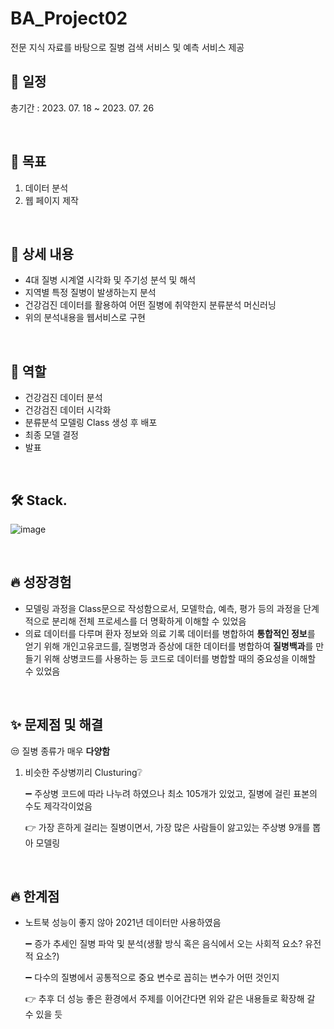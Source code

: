 # BA_Project02
전문 지식 자료를 바탕으로 질병 검색 서비스 및 예측 서비스 제공

## 📅 일정
총기간 : 2023. 07. 18 ~ 2023. 07. 26

<br>

## 📌 목표

1. 데이터 분석
2. 웹 페이지 제작

<br>

## 📖 상세 내용

- 4대 질병 시계열 시각화 및 주기성 분석 및 해석
- 지역별 특정 질병이 발생하는지 분석
- 건강검진 데이터를 활용하여 어떤 질병에 취약한지 분류분석 머신러닝
- 위의 분석내용을 웹서비스로 구현

<br>

## 🐰 역할

- 건강검진 데이터 분석
- 건강검진 데이터 시각화
- 분류분석 모델링 Class 생성 후 배포
- 최종 모델 결정
- 발표

<br>

## 🛠️ Stack.
![image](https://github.com/saeuggang10/BA_Project02/assets/78424269/fb574fd7-ec19-4628-bb86-df9dd32a72ea)

<br>

## **🔥 성장경험**

- 모델링 과정을 Class문으로 작성함으로서, 모델학습, 예측, 평가 등의 과정을 단계적으로 분리해 전체 프로세스를 더 명확하게 이해할 수 있었음
- 의료 데이터를 다루며 환자 정보와 의료 기록 데이터를 병합하여 **통합적인 정보**를 얻기 위해 개인고유코드를, 질병명과 증상에 대한 데이터를 병합하여 **질병백과**를 만들기 위해  상병코드를 사용하는 등 코드로 데이터를 병합할 때의 중요성을 이해할 수 있었음

<br>

## ✨ 문제점 및 해결

😒 질병 종류가 매우 **다양함**

1. 비슷한 주상병끼리 Clusturing❔
    
    ➖ 주상병 코드에 따라 나누려 하였으나 최소 105개가 있었고, 질병에 걸린 표본의 수도 제각각이었음
    
    👉 가장 흔하게 걸리는 질병이면서, 가장 많은 사람들이 앓고있는 주상병 9개를 뽑아 모델링
    

<br>

## 🔥 한계점

- 노트북 성능이 좋지 않아 2021년 데이터만 사용하였음
    
    ➖ 증가 추세인 질병 파악 및 분석(생활 방식 혹은 음식에서 오는 사회적 요소? 유전적 요소?)
    
    ➖ 다수의 질병에서 공통적으로 중요 변수로 꼽히는 변수가 어떤 것인지
    
    👉 추후 더 성능 좋은 환경에서 주제를 이어간다면 위와 같은 내용들로 확장해 갈 수 있을 듯
